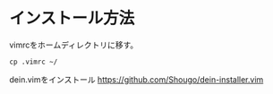 # インストール方法
vimrcをホームディレクトリに移す。
```
cp .vimrc ~/
```

dein.vimをインストール
https://github.com/Shougo/dein-installer.vim
